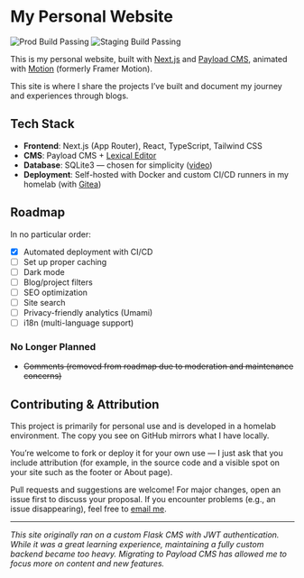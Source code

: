 # My Personal Website

![Prod Build Passing](https://gitea.tguan.xyz/OKok-3/personal-website/actions/workflows/deploy-prod.yaml/badge.svg)
![Staging Build Passing](https://gitea.tguan.xyz/OKok-3/personal-website/actions/workflows/deploy-staging.yaml/badge.svg)

This is my personal website, built with [Next.js](https://nextjs.org/) and [Payload CMS](https://payloadcms.com/), animated with [Motion](https://motion.dev/) (formerly Framer Motion).

This site is where I share the projects I’ve built and document my journey and experiences through blogs.

## Tech Stack

- **Frontend**: Next.js (App Router), React, TypeScript, Tailwind CSS
- **CMS**: Payload CMS + [Lexical Editor](https://lexical.dev/)
- **Database**: SQLite3 — chosen for simplicity ([video](https://www.youtube.com/watch?v=ZP7ef4eVnac))
- **Deployment**: Self-hosted with Docker and custom CI/CD runners in my homelab (with [Gitea](https://about.gitea.com/))

## Roadmap

In no particular order:

- [x] Automated deployment with CI/CD
- [ ] Set up proper caching
- [ ] Dark mode
- [ ] Blog/project filters
- [ ] SEO optimization
- [ ] Site search
- [ ] Privacy-friendly analytics (Umami)
- [ ] i18n (multi-language support)

### No Longer Planned

- ~~Comments (removed from roadmap due to moderation and maintenance concerns)~~

## Contributing & Attribution

This project is primarily for personal use and is developed in a homelab environment. The copy you see on GitHub mirrors what I have locally.

You’re welcome to fork or deploy it for your own use — I just ask that you include attribution (for example, in the source code and a visible spot on your site such as the footer or About page).

Pull requests and suggestions are welcome! For major changes, open an issue first to discuss your proposal. If you encounter problems (e.g., an issue disappearing), feel free to [email me](mailto:t.guan@alumni.utoronto.ca?subject=Question%20about%20your%20website).

---

_This site originally ran on a custom Flask CMS with JWT authentication. While it was a great learning experience, maintaining a fully custom backend became too heavy. Migrating to Payload CMS has allowed me to focus more on content and new features._
